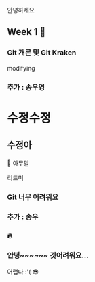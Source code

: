 안녕하세요
## Week 1 🐥

### Git 개론 및 Git Kraken
modifying
### 추가 : 송우영
# 수정수정
## 수정아
🐳 아무말


리드미
### Git 너무 어려워요
### 추가 : 송우
### 🔥
### 안녕~~~~~~ 깃어려워요...

어렵다 :'(
😎
